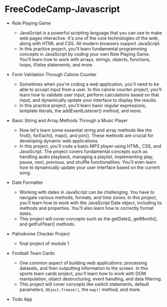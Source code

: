 # FreeCodeCamp-Javascript

- Role Playing Game
  - JavaScript is a powerful scripting language that you can use to make web pages interactive. It's one of the core technologies of the web, along with HTML and CSS. All modern browsers support JavaScript.
  - In this practice project, you'll learn fundamental programming concepts in JavaScript by coding your own Role Playing Game. You'll learn how to work with arrays, strings, objects, functions, loops, if/else statements, and more.
- Form Validation Through Calorie Counter
  - Sometimes when you're coding a web application, you'll need to be able to accept input from a user. In this calorie counter project, you'll learn how to validate user input, perform calculations based on that input, and dynamically update your interface to display the results.
  - In this practice project, you'll learn basic regular expressions, template literals, the addEventListener() method, and more.
- Basic String and Array Methods Through a Music Player
  - Now let's learn some essential string and array methods like the find(), forEach(), map(), and join(). These methods are crucial for developing dynamic web applications.
  - In this project, you'll code a basic MP3 player using HTML, CSS, and JavaScript. The project covers fundamental concepts such as handling audio playback, managing a playlist, implementing play, pause, next, previous, and shuffle functionalities. You'll even learn how to dynamically update your user interface based on the current song.
- Date Formatter
  - Working with dates in JavaScript can be challenging. You have to navigate various methods, formats, and time zones. In this project, you'll learn how to work with the JavaScript Date object, including its methods and properties. You'll also learn how to correctly format dates.
  - This project will cover concepts such as the getDate(), getMonth(), and getFullYear() methods.
- Palindrome Checker Project
  - final project of module 1


- Football Team Cards
  - One common aspect of building web applications: processing datasets, and then outputting information to the screen. In this sports team cards project, you'll learn how to work with DOM manipulation, object destructuring, event handling, and data filtering.
  - This project will cover concepts like switch statements, default parameters, `Object.freeze()`, the `map()` method, and more.
- Todo App
